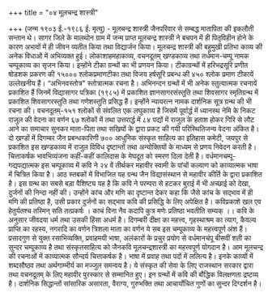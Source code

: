 +++
title = "०४ मूलचन्द्र शास्त्री"

+++
(जन्म १९०३ ई.-१९८६ ई. मृत्यु) - मूलचन्द्र शास्त्री जैनपरिवार से सम्बद्ध मातापिता की इकलौती सन्तान थे। सागर जिले के मालथोन ग्राम में जन्म प्राप्त मूलचन्द्र शास्त्री ने बचपन में ही पितृविहीन होने के कारण अभावों में ही जीवन व्यतीत किया तथा विद्यार्जन किया। मूलचन्द्र शास्त्री की बहुमुखी प्रतिभा काव्य की अनेक विधाओं में अभिव्यक्त हुई। लोकाशाहमहाकाव्य, वचनदूतम् खण्डकाव्य तथा तर्धमान-चम्पू नामक चम्पूकाव्य का सृजन किया। इन्होंने टीका ग्रन्थों का भी प्रणयन किया। टीकाग्रन्थों में हरिभद्रसूरि प्रणीत षोडशक प्रकरण की १५००० श्लोकप्रमाणटीका तथा विजय हर्षसूरि प्रबन्ध की ४५० श्लोक प्रमाण टीकायें उल्लेखनीय हैं। “अभिनवस्तोत्र" स्तोत्रात्मक रचना है। अभिनन्दन ग्रन्थों में भी अनेक स्तुत्यात्मक रचनायें प्रकाशित हैं जिनमें विद्यासागर पत्रिका (१९८५) में प्रकाशित ज्ञानसागरसंस्तुति तथा शिवसागर स्मृतिग्रन्थ में प्रकाशित शिवसागरस्तुति तथा गणेशस्तुति प्रसिद्ध हैं। इन्होंने न्यायरत्न नामक दार्शनिक सूत्र ग्रन्थ की
भी रचना की।
वचनदूतम्-१५१ श्लोकों से संवलित एक लघुकाव्य है जिसमें पूर्वार्द्ध में ध्यानस्थ नेमि के निकट राजुल की वेदना का वर्णन ६७ श्लोकों में तथा उत्तरार्द्ध में ८४ पद्यों में राजुल के हताश होकर गिरि से लौट आने का समाचार सुनकर माता-पिता तथा सखियों के द्वारा प्रकट की गयी परिस्थितिजन्य वेदना अंकित है। दो खण्डों में दिगम्बर जैन प्रबन्धकारिणी
७००
आधुनिक संस्कृत साहित्य का इतिहास कमेटी, जयपुर से प्रकाशित इस खण्डकाव्य में राजुल विविध दृष्टान्तों तथा अन्योक्तियों के माध्यम से प्रणय निवेदन करती है। चित्ताकर्षक भावभिव्यंजना कहीं-कहीं कालिदास के मेघदूत को स्मरण दिला देती है।
वर्धमानचम्पू-गद्यपद्यात्मक इस चम्पूकाव्य में कवि ने २४ वें तीर्थकर महावीर स्वामी के पांचों कल्याण को काव्यात्मक भाषा में चित्रित किया है। आठ स्तबकों में विभाजित यह ग्रन्थ जैन विद्यासंस्थान से महावीर कीर्ति के द्वारा प्रकाशित है। इस ग्रन्थ का सबसे बड़ा वैशिष्ट्य यह है कि कवि ने परम्परा से हटकर बुराई में भी अच्छाई को देखा, दुर्जनों की निन्दा नहीं की। उन्होंने कांच और मणि का दृष्टान्त देकर कहा कि जैसे कांच के सद्भाव में ही मणि की प्रतिष्ठा है, उसी प्रकार दुर्जनों का सद्भाव कवि की प्रसिद्धि के लिए
अपेक्षित है।
कविप्रकाशे खल एव हेतुर्यतश्च तस्मिन् सति तत्प्रकर्षः । काचं विना नैव कदापि कुत्र मणेः प्रतिष्ठा भवतीति सम्यक् ।।
कवि के अनुसार जीवदया धर्म तथा उसकी हिंसा अधर्म है। दिगम्बरी दीक्षा का महत्त्व, गृहस्थाश्रम का त्याग, कैवल्य प्राप्ति का रहस्य, नगरादि का वर्णन त्रिशला माता का वर्णन ये सब इस चम्पूकाव्य के महत्त्वपूर्ण अंश हैं। प्रसादगुण से युक्त रसाभिव्यक्ति, प्रवाहमयी भाषा, अलंकारों के प्रचुर प्रयोग से वर्धमानचंपू बीसवीं शती का सुन्दर चम्पूकाव्य है तथा संस्कृतसाहित्य को जैनकवि मूलचन्द्रशास्त्री का महत्त्वपूर्ण योगदान है। आम मूलचन्द्र की रचनाओं में काव्यात्मक सौन्दर्य चित्ताकर्षक है। भाषा में प्रवाह तथा पदों में ललित्य है। इनके काव्यों में शब्दसौष्ठव तथा अर्थगाम्भीर्य का मज्जुल समन्वय है। ये संस्कृत की सेवा के लिए राजस्थान सरकार द्वारा तथा वचनदूतम् के लिए महावीर पुरस्कार से सम्मानित हुए। इन ग्रन्थों में कवि की बौद्धिक विलक्षणता द्रष्टव्य है। दार्शनिक सिद्धान्तों सांसारिक असारता, वैराग्य, गुरुभक्ति तथा आचार्योचित गुणों का सुन्दर दिग्दर्शन है।